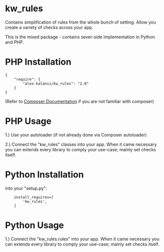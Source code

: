 kw_rules
================

Contains simplification of rules from the whole bunch of setting. Allow you
create a variety of checks across your app.

This is the mixed package - contains sever-side implementation in Python and PHP.

# PHP Installation

```
{
    "require": {
        "alex-kalanis/kw_rules": "2.0"
    }
}
```

(Refer to [Composer Documentation](https://github.com/composer/composer/blob/master/doc/00-intro.md#introduction) if you are not
familiar with composer)


# PHP Usage

1.) Use your autoloader (if not already done via Composer autoloader)

2.) Connect the "kw_rules" classes into your app. When it came necessary
you can extends every library to comply your use-case; mainly set checks itself.

# Python Installation

into your "setup.py":

```
    install_requires=[
        'kw_rules',
    ]
```

# Python Usage

1.) Connect the "kw_rules.rules" into your app. When it came necessary
you can extends every library to comply your use-case; mainly set checks itself.
